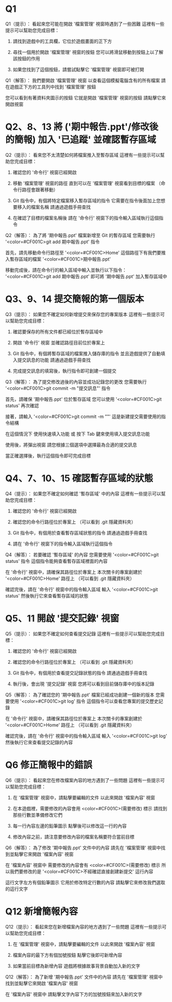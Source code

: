 # Q1
Q1（提示）：
看起來您可能在開啟 '檔案管理' 視窗時遇到了一些困難
這裡有一些提示可以幫助您完成目標：

1. 請找到遊戲中的工具欄，它位於遊戲畫面的正下方

2. 尋找一個用於開啟 '檔案管理' 視窗的按鈕
   您可以將滑鼠移動到按鈕上以了解該按鈕的作用

3. 如果您找到了這個按鈕，請嘗試點擊它
   '檔案管理' 視窗即可被打開

Q1（解答）：
我們要開啟 '檔案管理' 視窗
以查看這個模擬電腦含有的所有檔案
請在遊戲正下方的工具列中找到 '檔案管理' 按鈕

您可以看到有著資料夾圖示的按鈕
它就是開啟 '檔案管理' 視窗的按鈕
請點擊它來開啟視窗

# Q2、8、13 將 ('期中報告.ppt'/修改後的簡報) 加入 '已追蹤' 並確認暫存區域
Q2（提示）：
看來您不太清楚如何將檔案推入至暫存區域
這裡有一些提示可以幫助您完成目標：

1. 確認您的 '命令行' 視窗已經開啟

2. 移動 '檔案管理' 視窗的路徑
   直到可以在 '檔案管理' 視窗看到目標的檔案
   （命令行路徑會跟著移動）

3. Git 指令中，有個將特定檔案移入暫存區域的指令
   它需要在指令後面加上您想要移入的檔案名稱
   請通過遊戲手冊查找

4. 在確認了目標的檔案名稱後
   請在 '命令行' 視窗下的指令輸入區域執行這個指令

Q2（解答）：
為了將 '期中報告.ppt' 檔案新增至 Git 的暫存區域
您需要執行 '<color=#CF001C>git add 期中報告.ppt</color>' 指令

首先，請先移動命令行路徑至 '<color=#CF001C>Home</color>'
這個路徑下有我們要推入暫存區域的檔案 '<color=#CF001C>期中報告.ppt</color>'

移動完成後，請在命令行的輸入區域中輸入並執行以下指令：
'<color=#CF001C>git add 期中報告.ppt</color>'
即可將 '期中報告.ppt' 加入暫存區域中

# Q3、9、14 提交簡報的第一個版本
Q3（提示）：
如果您不確定如何新增提交來保存您的專案版本
這裡有一些提示可以幫助您完成目標：

1. 確認要保存的所有文件都已經位於暫存區域中

2. 開啟 '命令行' 視窗
   並確認路徑目前位於專案上

3. Git 指令中，有個將暫存區域的檔案推入儲存庫的指令
   並且遊戲提供了自動填入提交訊息的功能
   請通過遊戲手冊查找
   
4. 完成提交訊息的填寫後，執行指令即可創建一個提交

Q3（解答）：
為了提交修改過後的內容並成功記錄您的更改
您需要執行 '<color=#CF001C>git commit -m "提交訊息"</color>' 指令

首先，請確保 '期中報告.ppt' 位於暫存區域
您可以使用 '<color=#CF001C>git status</color>' 再次確認

接著，請輸入 '<color=#CF001C>git commit -m ""</color>'
這是新建提交需要使用的指令結構

在這個情況下
使用快速填入功能 或 按下 Tab 鍵來使用填入提交訊息功能

使用後，將彈出視窗
請您根據三個選項中選擇最為合適的提交訊息

當正確選擇後，執行這個指令即可完成目標

# Q4、7、10、15 確認暫存區域的狀態
Q4（提示）：
如果您不確定如何確認 '暫存區域' 中的內容
這裡有一些提示可以幫助您完成目標：

1. 確認您的 '命令行' 視窗已經開啟

2. 確認您的命令行路徑位於專案上
   （可以看到 .git 隱藏資料夾）

3. Git 指令中，有個用於查看暫存區域狀態的指令
   請通過遊戲手冊查找

4. 請在 '命令行' 視窗下的指令輸入區域執行這個指令

Q4（解答）：
若要確認 '暫存區域' 的內容
您需要使用 '<color=#CF001C>git status</color>' 指令 
這個指令能夠查看暫存區域裡面的內容

在 '命令行' 視窗中，請確保其路徑位於專案上
本次關卡的專案創建於 '<color=#CF001C>Home</color>' 路徑上
（可以看到 .git 隱藏資料夾）

確認完後，請在 '命令行' 視窗中的指令輸入區域
輸入 '<color=#CF001C>git status</color>'
然後執行它來查看暫存區域的狀態


# Q5、11 開啟 '提交記錄' 視窗
Q5（提示）：
如果您不確定如何查看提交記錄
這裡有一些提示可以幫助您完成目標：

1. 確認您的 '命令行' 視窗已經開啟

2. 確認您的命令行路徑位於專案上
   （可以看到 .git 隱藏資料夾）

3. Git 指令中，有個用於查看提交記錄狀態的指令
   請通過遊戲手冊查找

4. 執行後，會出現 '提交記錄' 視窗
   您將可以看到目前儲存庫中的版本記錄

Q5（解答）：
為了確認您的 '期中報告.ppt' 檔案已經成功創建一個新的版本
您需要使用 '<color=#CF001C>git log</color>' 指令
這個指令可以查看您專案的提交歷史記錄

在 '命令行' 視窗中，請確保其路徑位於專案上
本次關卡的專案創建於 '<color=#CF001C>Home</color>' 路徑上
（可以看到 .git 隱藏資料夾）

確認完後，請在 '命令行' 視窗中的指令輸入區域
輸入 '<color=#CF001C>git log</color>'
然後執行它來查看提交記錄的內容

# Q6 修正簡報中的錯誤
Q6（提示）：
看起來您在修改檔案內容的地方遇到了一些問題
這裡有一些提示可以幫助您完成目標：

1. 在 '檔案管理' 視窗中，請點擊要編輯的文件
   以此來開啟 '檔案內容' 視窗

2. 在本遊戲裡，需要修改的內容會用 <color=#CF001C>(需要修改)</color> 標示
   請找到那些行數並準備修改它們

3. 每一行內容左邊的鉛筆圖示
   點擊後可以修改這一行的內容

4. 修改內容之前，請注意要修改內容的檔案名稱要符合當前目標


Q6（解答）：
為了修改 '期中報告.ppt' 文件中的內容
請先在 '檔案管理' 視窗中找到並點擊它來開啟 '檔案內容' 視窗

在 '檔案內容' 視窗中
需要修改的內容會有 <color=#CF001C>(需要修改)</color> 標示
所以我們要修改的是 '<color=#CF001C>不經確認直接創建新提交</color>' 這行內容

這行文字左方有個鉛筆圖示
它用於修改特定行數的內容
請點擊它來修改我們選取的這行文字


# Q12 新增簡報內容
Q12（提示）：
看起來您在新增檔案內容的地方遇到了一些問題
這裡有一些提示可以幫助您完成目標：

1. 在 '檔案管理' 視窗中，請點擊要編輯的文件
   以此來開啟 '檔案內容' 視窗

2. 檔案內容的最下方有個加號按鈕
   點擊它後即可新增內容

3. 如果當前目標為新增內容
   遊戲將根據故事背景自動加入新的文字

Q12（解答）：
為了新增 '期中報告.ppt' 文件中的內容
請先在 '檔案管理' 視窗中找到並點擊它來開啟 '檔案內容' 視窗

在 '檔案內容' 視窗中
請點擊文字內容下方的加號按鈕來加入新的文字